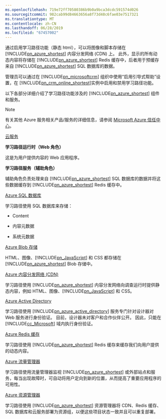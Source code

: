 ```yaml
---
ms.openlocfilehash: 719e72ff70580386b9b0a9bca3dcdc591574d026
ms.sourcegitcommit: 982cab99d84663656a8f73d48c6fae03e7517321
ms.translationtype: MT
ms.contentlocale: zh-CN
ms.lasthandoff: 06/28/2019
ms.locfileid: "67457002"
---
```

通过启用学习路径功能（静态 html），可以将图像和脚本存储在 [!INCLUDE[pn_azure_shortest](pn-azure-shortest.md)] 内容分发网络 (CDN) 上。 此外，显示的所有动态内容将存储在 [!INCLUDE[pn_azure_shortest](pn-azure-shortest.md)] Redis 缓存中，后者用于预缓存来自 [!INCLUDE[pn_azure_shortest](pn-azure-shortest.md)] SQL 数据库的数据。  
  
 管理员可以通过在 [!INCLUDE[pn_microsoftcrm](pn-microsoftcrm.md)] 组织中使用“启用引导式帮助”设置，在 [!INCLUDE[pn_crm_online_shortest](pn-crm-online-shortest.md)]实例中启用和禁用学习路径功能。  
  
 以下各部分详细介绍了学习路径功能涉及的 [!INCLUDE[pn_azure_shortest](pn-azure-shortest.md)] 组件和服务。  
  
> [!NOTE]
>  有关其他 Azure 服务相关产品/服务的详细信息，请参阅 [Microsoft Azure 信任中心](https://azure.microsoft.com/support/trust-center/)。  
  
 [云服务](https://azure.microsoft.com/services/cloud-services/)  
  
 **学习路径运行时（Web 角色）**  
  
 这是为用户提供内容的 Web 应用程序。  
  
 **学习路径服务（辅助角色）**  
  
 辅助角色负责处理来自 [!INCLUDE[pn_azure_shortest](pn-azure-shortest.md)] SQL 数据库的数据并将这些数据缓存到 [!INCLUDE[pn_azure_shortest](pn-azure-shortest.md)] Redis 缓存中。  
  
 [Azure SQL 数据库](https://azure.microsoft.com/services/sql-database/)  
  
 学习路径使用 SQL 数据库来存储：  
  
-   Content  
  
-   内容元数据  
  
-   系统元数据  
  
 [Azure Blob 存储](https://azure.microsoft.com/services/storage/)  
  
 HTML、图像、[!INCLUDE[pn_JavaScript](pn-javascript.md)] 和 CSS 都存储在 [!INCLUDE[pn_azure_shortest](pn-azure-shortest.md)] Blob 存储中。  
  
 [Azure 内容分发网络 (CDN)](https://azure.microsoft.com/services/cdn/)  
  
 学习路径使用 [!INCLUDE[pn_azure_shortest](pn-azure-shortest.md)] 内容分发网络向调查运行时提供静态内容，例如 HTML、图像、[!INCLUDE[pn_JavaScript](pn-javascript.md)] 和 CSS。  
  
 [Azure Active Directory](https://azure.microsoft.com/services/active-directory/)  
  
 学习路径使用 [!INCLUDE[pn_azure_active_directory](pn-azure-active-directory.md)] 服务专门针对设计器对 Web 服务进行身份验证。 目前，设计器未对客户和合作伙伴公开。 因此，只能在 [!INCLUDE[cc_Microsoft](cc-microsoft.md)] 域内执行身份验证。  
  
 [Azure Redis 缓存](https://azure.microsoft.com/services/cache/)  
  
 学习路径使用 [!INCLUDE[pn_azure_shortest](pn-azure-shortest.md)] Redis 缓存来缓存我们向用户提供的动态内容。  
  
 [Azure 流量管理器](https://azure.microsoft.com/services/traffic-manager/)  
  
 学习路径使用流量管理器监视 [!INCLUDE[pn_azure_shortest](pn-azure-shortest.md)] 或外部站点和服务，每当出现故障时，可自动将用户定向到新的位置，从而提高了重要应用程序的可用性。  
  
 [Azure 资源管理器](https://azure.microsoft.com/features/resource-manager/)  
  
 学习路径使用 [!INCLUDE[pn_azure_shortest](pn-azure-shortest.md)] 资源管理器将 CDN、Redis 缓存、SQL 数据库和云服务部署为资源组，以便这些项目状态一致并且可以重复部署。
